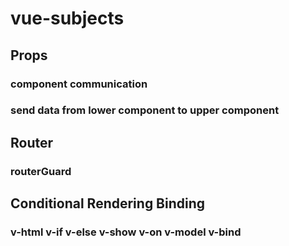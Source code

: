 # vue-subjects
## Props
### component communication
### send data from lower component to upper component
## Router
### routerGuard
## Conditional Rendering Binding
### v-html v-if v-else v-show v-on v-model v-bind

